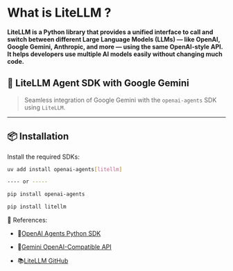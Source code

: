 # What is LiteLLM ?

**LiteLLM is a Python library that provides a unified interface to call and switch between different Large Language Models (LLMs) — like OpenAI, Google Gemini, Anthropic, and more — using the same OpenAI-style API.**
**It helps developers use multiple AI models easily without changing much code.**

## 🌟 LiteLLM Agent SDK with Google Gemini

> Seamless integration of Google Gemini with the `openai-agents` SDK using `LiteLLM`.

---

## 📦 Installation

Install the required SDKs:

```bash
uv add install openai-agents[litellm]

---- or -----

pip install openai-agents

pip install litellm 

```

🔗 References:

- 🧠[OpenAI Agents Python SDK](https://openai.github.io/openai-agents-python/Docs)

- 🔗[Gemini OpenAI-Compatible API](https://ai.google.dev/gemini-api/docs/openai)

- 📚[LiteLLM GitHub](https://github.com/BerriAI/litellm)
